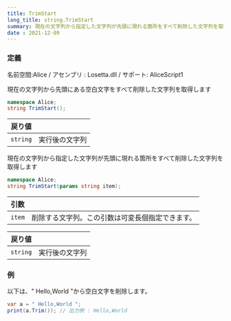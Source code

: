 ```yaml
---
title: TrimStart
long_title: string.TrimStart
summary: 現在の文字列から指定した文字列が先頭に現れる箇所をすべて削除した文字列を取得します
date : 2021-12-09
---
```

### 定義
名前空間:Alice / アセンブリ : Losetta.dll / サポート: AliceScript1

現在の文字列から先頭にある空白文字をすべて削除した文字列を取得します

```cs title="AliceScript"
namespace Alice;
string TrimStart();
```

|戻り値| |
|-|-|
|`string`|実行後の文字列|

現在の文字列から指定した文字列が先頭に現れる箇所をすべて削除した文字列を取得します

```cs title="AliceScript"
namespace Alice;
string TrimStart(params string item);
```

|引数| |
|-|-|
|`item`|削除する文字列。この引数は可変長個指定できます。|

|戻り値| |
|-|-|
|`string`|実行後の文字列|

### 例
以下は、" Hello,World "から空白文字を削除します。

```cs title="AliceScript"
var a = " Hello,World ";
print(a.Trim()); // 出力例 : Hello,World
```

